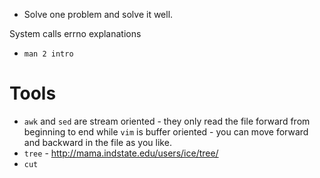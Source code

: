- Solve one problem and solve it well.

System calls errno explanations
- `man 2 intro`

# Tools
- `awk` and `sed` are stream oriented - they only read the file forward from beginning to end while `vim` is buffer oriented - you can move forward and backward in the file as you like.
- `tree` - http://mama.indstate.edu/users/ice/tree/
- `cut`
